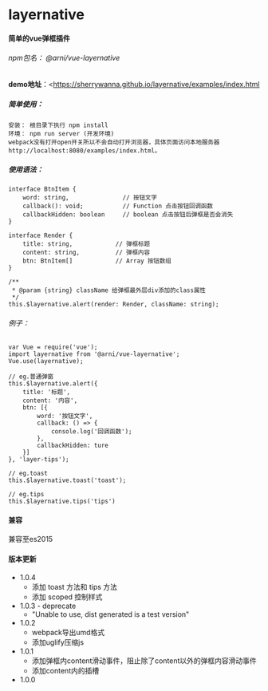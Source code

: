 # layernative

#### 简单的vue弹框插件

###### npm包名： @arni/vue-layernative

**demo地址**：<https://sherrywanna.github.io/layernative/examples/index.html



##### 简单使用：

    安装： 根目录下执行 npm install
    环境： npm run server (开发环境)
    webpack没有打开open开关所以不会自动打开浏览器，具体页面访问本地服务器http://localhost:8080/examples/index.html。

##### 使用语法：

    interface BtnItem {
    	word: string,           	// 按钮文字
        callback(): void;       	// Function 点击按钮回调函数
        callbackHidden: boolean     // boolean 点击按钮后弹框是否会消失
    }
    
    interface Render {
      	title: string,            // 弹框标题
        content: string,          // 弹框内容
        btn: BtnItem[]            // Array 按钮数组
    }
    
    /**
     * @param {string} className 给弹框最外层div添加的class属性
     */
    this.$layernative.alert(render: Render, className: string);
###### 例子：

``` 
var Vue = require('vue');
import layernative from '@arni/vue-layernative';
Vue.use(layernative);

// eg.普通弹窗
this.$layernative.alert({
    title: '标题',
    content: '内容',
    btn: [{
        word: '按钮文字',
        callback: () => {
            console.log('回调函数');
        },
        callbackHidden: ture
    }]
}, 'layer-tips');

// eg.toast
this.$layernative.toast('toast');

// eg.tips
this.$layernative.tips('tips')
```

#### 兼容
兼容至es2015

#### 版本更新
- 1.0.4
  - 添加 toast 方法和 tips 方法
  - 添加 scoped 控制样式
- 1.0.3 - deprecate
  - "Unable to use, dist generated is a test version"
- 1.0.2
  - webpack导出umd格式
  - 添加uglify压缩js
- 1.0.1
  - 添加弹框内content滑动事件，阻止除了content以外的弹框内容滑动事件
  - 添加content内的插槽
- 1.0.0

